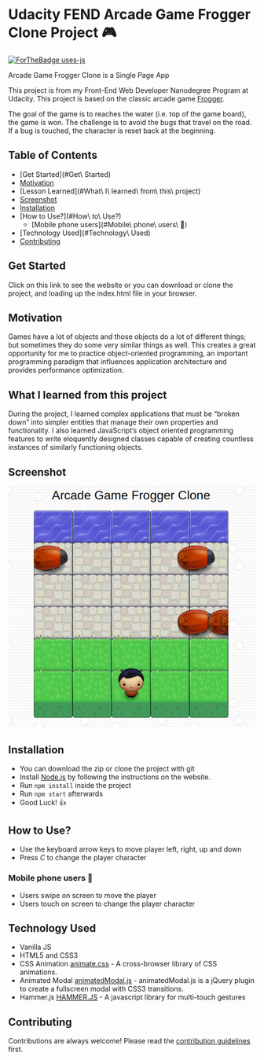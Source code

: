# Udacity FEND Arcade Game Frogger Clone Project :video_game:
[![ForTheBadge uses-js](https://forthebadge.com/images/badges/uses-JS.svg)](https://forthebadge.com)

Arcade Game Frogger Clone is a Single Page App

This project is from my Front-End Web Developer Nanodegree Program at Udacity. This project is based on the classic arcade game [Frogger](https://en.wikipedia.org/wiki/Frogger).

The goal of the game is to reaches the water (i.e. top of the game board), the game is won. The challenge is to avoid the bugs that travel on the road. If a bug is touched, the character is reset back at the beginning.

## Table of Contents

  - [Get Started](#Get\ Started)
  - [Motivation](#Motivation)
  - [Lesson Learned](#What\ I\ learned\ from\ this\ project)
  - [Screenshot](#Screenshot)
  - [Installation](#Installation)
  - [How to Use?](#How\ to\ Use?)
    - [Mobile phone users](#Mobile\ phone\ users\ :iphone:)
  - [Technology Used](#Technology\ Used)
  - [Contributing](#Contributing)

## Get Started
Click on this link to see the website or you can download or clone the project, and loading up the index.html file in your browser.

##  Motivation
Games have a lot of objects and those objects do a lot of different things; but sometimes they do some very similar things as well. This creates a great opportunity for me to practice object-oriented programming, an important programming paradigm that influences application architecture and provides performance optimization.

## What I learned from this project
During the project, I learned complex applications that must be “broken down” into simpler entities that manage their own properties and functionality. I also learned JavaScript’s object oriented programming features to write eloquently designed classes capable of creating countless instances of similarly functioning objects.

## Screenshot
![Arcade Game Frogger Clone looks like](images/Screenshot.png)

## Installation
- You can download the zip or clone the project with git
- Install [Node.js](https://nodejs.org/) by following the instructions on the website.
- Run `npm install` inside the project
- Run `npm start` afterwards
- Good Luck! :thumbsup:

## How to Use?
- Use the keyboard arrow keys to move player left, right, up and down
- Press *C* to change the player character
### Mobile phone users :iphone:
- Users swipe on screen to move the player
- Users touch on screen to change the player character

## Technology Used
* Vanilla JS
* HTML5 and CSS3
* CSS Animation [animate.css](https://daneden.github.io/animate.css) - A cross-browser library of CSS animations.
* Animated Modal [animatedModal.js](https://joaopereirawd.github.io/animatedModal.js) - animatedModal.js is a jQuery plugin to create a fullscreen modal with CSS3 transitions.
* Hammer.js [HAMMER.JS](http://hammerjs.github.io) - A javascript library for multi-touch gestures

## Contributing
Contributions are always welcome! Please read the [contribution guidelines]() first.